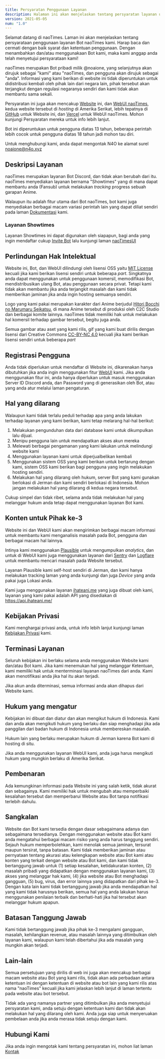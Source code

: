 ```yaml
---
title: Persyaratan Penggunaan Layanan
description: Halaman ini akan menjelaskan tentang persyaratan layanan untuk menggunakan Bot ini.
version: 2021-05-05
num: "1.0"
---
```


Selamat datang di naoTimes. Laman ini akan menjelaskan tentang persyarataan penggunaan layanan Bot naoTimes kami. Harap baca dan cermati dengan baik syarat dan ketentuan penggunaan. Dengan menambahkan dan/atau menggunakaan Bot kami, maka kami anggap anda telah menyetujui persyarataan kami!

naoTimes merupakan Bot pribadi milik @noaione, yang selanjutnya akan dirujuk sebagai "kami" atau "naoTimes, dan pengguna akan dirujuk sebagai "anda". Informasi yang kami berikan di website ini tidak diperuntukan untuk didistribusi kembali oleh pihak lain dari negara lain, pihak tersebut akan terjangkut dengan regulasi negaranya sendiri dan kami tidak akan membantu sama sekali.

Persyaratan ini juga akan mencakup [Website](#) ini, dan [WebUI naoTimes](https://panel.naoti.me), kedua website tersebut di *hosting* di Amerika Serikat, lebih tepatnya di [GitHub](https://docs.github.com/en/github/site-policy/github-terms-of-service) untuk Website ini, dan [Vercel](https://vercel.com/legal/terms) untuk WebUI naoTimes. Mohon kunjungi Persyaratan mereka untuk info lebih lanjut.

Bot ini diperuntukan untuk pengguna diatas 13 tahun, beberapa perintah lebih cocok untuk pengguna diatas 18 tahun jadi mohon tau diri.

Untuk menghubungi kami, anda dapat mengontak N4O ke alamat surel [noaione@n4o.xyz](mailto:naoione@n4o.xyz)

## Deskripsi Layanan

naoTimes merupakan layanan Bot Discord, dan tidak akan berubah dari itu. naoTimes menyediakan layanan bernama "Showtimes" yang di mana dapat membantu anda (Fansub) untuk melakukan *tracking* progress sebuah garapan Anime.

Walaupun itu adalah fitur utama dari Bot naoTimes, bot kami juga menyediakan berbagai macam variasi perintah lain yang dapat diliat sendiri pada laman [Dokumentasi](/docs/perintah) kami.

### Layanan Showtimes

Layanan Showtimes ini dapat digunakan oleh siapapun, bagi anda yang ingin mendaftar cukup [Invite Bot](/invite) lalu kunjungi laman [naoTimesUI](https://panel.naoti.me/registrasi)

## Perlindungan Hak Intelektual

Website ini, Bot, dan WebUI dilindungi oleh lisensi OSS yaitu [MIT License](https://opensource.org/licenses/MIT) kecuali jika kami berikan lisensi sendiri untuk beberapa *part*.
Singkatnya anda dapat menggunakan untuk penggunaan komersil, memodifikasi Bot, mendistribusikan ulang Bot, atau penggunaan secara privat. Tetapi kami tidak akan membantu jika anda terjangkit masalah dan kami tidak memberikan jaminan jika anda ingin hosting semuanya sendiri.

Logo yang kami pakai merupakan karakter dari Anime berjudul [Hitori Bocchi no Marumaru Seikatsu](https://en.wikipedia.org/wiki/Hitori_Bocchi_no_Marumaru_Seikatsu), di mana Anime tersebut di produksi oleh C2C Studio dan berbagai komite lainnya. naoTimes tidak memiliki hak untuk melakukan hal komersil terhadap gambar tersebut, begitu juga anda.

Semua gambar atau aset yang kami rilis, gif yang kami buat dirilis dengan lisensi dari Creative Commons [CC-BY-NC 4.0](https://creativecommons.org/licenses/by-nc/4.0/deed.id) kecuali jika kami berikan lisensi sendiri untuk beberapa *part*

## Registrasi Pengguna

Anda tidak diperlukan untuk mendaftar di Website ini, dikarenakan hanya dibutuhkan jika anda ingin menggunakan fitur [WebUI](https://panel.naoti.me) kami. Jika anda menggunakan fitur ini, anda hanya diperlukan untuk masuk menggunakan Server ID Discord anda, dan Password yang di generasikan oleh Bot, atau yang anda atur melalui laman pengaturan.

## Hal yang dilarang
Walaupun kami tidak terlalu peduli terhadap apa yang anda lakukan terhadap layanan yang kami berikan, kami tetap melarang hal-hal berikut:
1. Melakukan pengunduhan data dari database kami untuk dikumpulkan lalu dijual.
2. Menipu pengguna lain untuk mendapatkan akses akun mereka
3. Melewati berbagai pengamanan yang kami lakukan untuk melindungi website kami
4. Menggunakan layanan kami untuk diperjualbelikan kembali
5. Menggunakan sistem OSS yang kami berikan untuk bertarung dengan kami, sistem OSS kami berikan bagi pengguna yang ingin melakukan hosting sendiri.
6. Melakukan hal yang dilarang oleh hukum, server Bot yang kami gunakan berlokasi di Jerman dan kami sendiri berlokasi di Indonesia. Mohon jangan melakukan hal yang dilarang di kedua negara tersebut.

Cukup simpel dan tidak ribet, selama anda tidak melakukan hal yang melanggar hukum anda tetap dapat menggunakan layanan Bot kami.

## Konten untuk Pihak ke-3

Website ini dan WebUI kami akan mengirimkan berbagai macam informasi untuk membantu kami menganalisis masalah pada Bot, pengguna dan berbagai macam hal lainnya.

Intinya kami menggunakan [Plausible](https://plausible.io/) untuk mengumpulkan *analytics*, dan untuk di WebUI kami juga menggunakan layanan dari [Sentry](https://sentry.io/terms/) dan [Logflare](https://logflare.app/terms) untuk membantu mencari masalah pada Website tersebut.

Layanan Plausible kami self-host sendiri di Jerman, dan kami hanya melakukan tracking laman yang anda kunjungi dan juga *Device* yang anda pakai juga Lokasi anda.

Kami juga menggunakan layanan [ihateani.me](https://ihateani.me/) yang juga dibuat oleh kami, layanan yang kami pakai adalah API yang disediakan di https://api.ihateani.me/

## Kebijakan Privasi

Kami menghargai privasi anda, untuk info lebih lanjut kunjungi laman [Kebijakan Privasi](/privasi) kami.

## Terminasi Layanan

Seluruh kebijakan ini berlaku selama anda menggunakan Website kami dan/atau Bot kami. Jika kami menemukan hal yang melanggar Ketentuan, kami memiliki hak untuk menterminasi layanan naoTimes dari anda. Kami akan menotifikasi anda jika hal itu akan terjadi.

Jika akun anda diterminasi, semua informasi anda akan dihapus dari Website kami.

## Hukum yang mengatur
Kebijakan ini dibuat dan diatur dan akan mengikut hukum di Indonesia. Kami dan anda akan mengikuti hukum yang berlaku dan siap menghadapi jika ada panggilan dari badan hukum di Indonesia untuk membereskan masalah.

Hukum lain yang berlaku merupakan hukum di Jerman karena Bot kami di hosting di situ.

Jika anda menggunakan layanan WebUI kami, anda juga harus mengikuti hukum yang mungkin berlaku di Amerika Serikat.

## Pembenaran
Ada kemungkinan informasi pada Website ini yang salah ketik, tidak akurat dan sebagainya. Kami memiliki hak untuk mengubah atau memperbaiki kesalahan tersebut dan memperbarui Website atau Bot tanpa notifikasi terlebih dahulu.

## Sangkalan
Website dan Bot kami tersedia dengan dasar sebagaimana adanya dan sebagaimana tersedianya. Dengan menggunakan website atau Bot kami anda mengatahui berbagai macam risiko yang anda harus tanggung sendiri. Sejauh hukum memperbolehkan, kami menolak semua jaminan, tersurat maupun tersirat, tanpa batasan. Kami tidak memberikan jaminan atau pernyataan tentang akurasi atau kelengkapan website atau Bot kami atau konten yang terkait dengan website atau Bot kami, dan kami tidak bertanggung jawab untuk (1) setiap kesalahan, ketidakuratan konten, (2) masalah pribadi yang didapatkan dengan menggunakan layanan kami, (3) akses yang melanggar hak kami, (4) jika website atau Bot menghadapi gangguan, (5) bug, virus, dan error lainnya yang didapatkan dari pihak ke-3. Dengan kata lain kami tidak bertanggung jawab jika anda mendapatkan hal yang kami tidak harusnya berikan, semua hal yang anda lakukan harus menggunakan penilaian terbaik dan berhati-hati jika hal tersebut akan melanggar hukum apapun.

## Batasan Tanggung Jawab
Kami tidak bertanggung jawab jika pihak ke-3 mengalami gangguan, masalah, kehilangkan revenue, atau masalah lainnya yang ditimbulkan oleh layanan kami, walaupun kami telah dibertahui jika ada masalah yang mungkin akan terjadi.

## Lain-lain
Semua persetujuan yang dirilis di web ini juga akan mencakup berbagai macam website atau Bot yang kami rilis, tidak akan ada perbadaan antara ketentuan ini dengan ketentuan di website atau bot lain yang kami rilis atas nama "naoTimes" kecuali jika kami jelaskan lebih lanjut di laman tertentu pada website atau bot tersebut.

Tidak ada yang namanya partner yang ditimbulkan jika anda menyetujui persyaratan kami, anda setuju dengan ketentuan kami dan tidak akan melakukan hal yang dilarang oleh kami. Anda juga siap untuk menyeruakan pembelaan anda jika anda merasa tidak setuju dengan kami.

## Hubungi Kami

Jika anda ingin mengotak kami tentang persyaratan ini, mohon liat laman [Kontak](/kontak)
